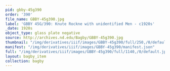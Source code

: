 ```yaml
---
pid: gbby-45g390
order: '390'
file_name: GBBY-45g390.jpg
label: 'GBBY 45G/390: Knute Rockne with unidentified Men - c1920s'
_date: 1920s
object_type: glass plate negative
source: http://archives.nd.edu/Bagby/GBBY-45g390.jpg
thumbnail: "/img/derivatives/iiif/images/GBBY-45g390/full/250,/0/default.jpg"
manifest: "/img/derivatives/iiif/images/GBBY-45g390/manifest.json"
full: "/img/derivatives/iiif/images/GBBY-45g390/full/1140,/0/default.jpg"
layout: bagby_item
collection: bagby
---
```

